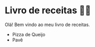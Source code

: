 # Livro de receitas :man_cook:

Olá! Bem vindo ao meu livro de receitas. 

- Pizza de Queijo
- Pavê

